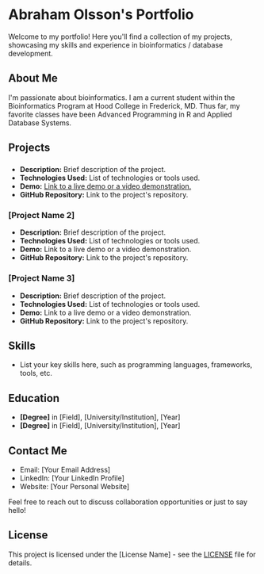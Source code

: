 # Abraham Olsson's Portfolio

Welcome to my portfolio! Here you'll find a collection of my projects, showcasing my skills and experience in bioinformatics / database development.

## About Me

I'm passionate about bioinformatics. I am a current student within the Bioinformatics Program at Hood College in Frederick, MD. Thus far, my favorite classes have been Advanced Programming in R and Applied Database Systems. 

## Projects

### 

- **Description:** Brief description of the project.
- **Technologies Used:** List of technologies or tools used.
- **Demo:** [Link to a live demo or a video demonstration.](https://abeolsson.shinyapps.io/USCISHistoricalProcessingTimes/)
- **GitHub Repository:** Link to the project's repository.

### [Project Name 2]

- **Description:** Brief description of the project.
- **Technologies Used:** List of technologies or tools used.
- **Demo:** Link to a live demo or a video demonstration.
- **GitHub Repository:** Link to the project's repository.

### [Project Name 3]

- **Description:** Brief description of the project.
- **Technologies Used:** List of technologies or tools used.
- **Demo:** Link to a live demo or a video demonstration.
- **GitHub Repository:** Link to the project's repository.

## Skills

- List your key skills here, such as programming languages, frameworks, tools, etc.

## Education

- **[Degree]** in [Field], [University/Institution], [Year]
- **[Degree]** in [Field], [University/Institution], [Year]

## Contact Me

- Email: [Your Email Address]
- LinkedIn: [Your LinkedIn Profile]
- Website: [Your Personal Website]

Feel free to reach out to discuss collaboration opportunities or just to say hello!

## License

This project is licensed under the [License Name] - see the [LICENSE](LICENSE) file for details.

